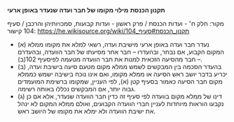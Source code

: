 **תקנון הכנסת**
**מילוי מקומו של חבר ועדה שנעדר באופן ארעי**

מקור: חלק ח׳ - ועדות הכנסת / פרק ראשון - ועדות קבועות, סמכויותיהן והרכבן / סעיף 104
קישור: https://he.wikisource.org/wiki/תקנון_הכנסת#סעיף_104

 * (א) נעדר חבר ועדה באופן ארעי מישיבת ועדה, רשאי למלא את מקומו ממלא המקום הקבוע, אם נבחר, ובהעדרו – חבר אחר מסיעתו של חבר הוועדה, ובהעדרם – חבר מהסיעה הזכאית למנות את חבר הוועדה מטעמה לפיסעיף 102(ב).
 * (ב) בהעדר הסכמה בין המבקשים לשמש ממלא מקום מטעם סיעה בישיבת ועדה, יכריע בדבר יושב ראש הסיעה או ממלא מקומו, ואם אינו נוכח בישיבה ישמש כממלא מקום חבר הסיעה כאמור בסעיף קטן (א), לפי העניין, שמקומו ברשימת המועמדים גבוה יותר, אם המבקשים נכללו באותה רשימה.
 * (ג) דינו של ממלא מקום בוועדה לפי סעיף זה כדין חבר הוועדה שנעדר, אלא אם כן נקבעו הוראות מיוחדות לעניין חברי הוועדה הקבועים, ואולם ממלא המקום לא ינהל את ישיבת הוועדה ולא ימלא את מקומו של היושב ראש.